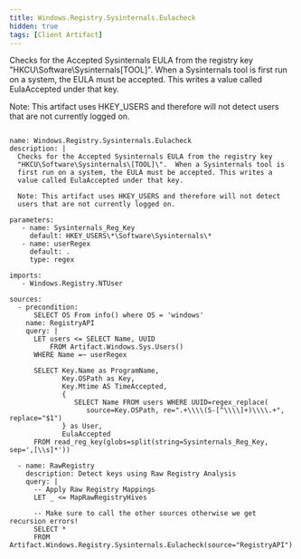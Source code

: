 ```yaml
---
title: Windows.Registry.Sysinternals.Eulacheck
hidden: true
tags: [Client Artifact]
---
```


Checks for the Accepted Sysinternals EULA from the registry key
"HKCU\Software\Sysinternals\[TOOL]\".  When a Sysinternals tool is
first run on a system, the EULA must be accepted. This writes a
value called EulaAccepted under that key.

Note: This artifact uses HKEY_USERS and therefore will not detect
users that are not currently logged on.


<pre><code class="language-yaml">
name: Windows.Registry.Sysinternals.Eulacheck
description: |
  Checks for the Accepted Sysinternals EULA from the registry key
  "HKCU\Software\Sysinternals\[TOOL]\".  When a Sysinternals tool is
  first run on a system, the EULA must be accepted. This writes a
  value called EulaAccepted under that key.

  Note: This artifact uses HKEY_USERS and therefore will not detect
  users that are not currently logged on.

parameters:
   - name: Sysinternals_Reg_Key
     default: HKEY_USERS\*\Software\Sysinternals\*
   - name: userRegex
     default: .
     type: regex

imports:
   - Windows.Registry.NTUser

sources:
  - precondition:
      SELECT OS From info() where OS = 'windows'
    name: RegistryAPI
    query: |
      LET users <= SELECT Name, UUID
          FROM Artifact.Windows.Sys.Users()
      WHERE Name =~ userRegex

      SELECT Key.Name as ProgramName,
             Key.OSPath as Key,
             Key.Mtime AS TimeAccepted,
             {
                SELECT Name FROM users WHERE UUID=regex_replace(
                   source=Key.OSPath, re=".+\\\\(S-[^\\\\]+)\\\\.+", replace="$1")
             } as User,
             EulaAccepted
      FROM read_reg_key(globs=split(string=Sysinternals_Reg_Key, sep=',[\\s]*'))

  - name: RawRegistry
    description: Detect keys using Raw Registry Analysis
    query: |
      -- Apply Raw Registry Mappings
      LET _ <= MapRawRegistryHives

      -- Make sure to call the other sources otherwise we get recursion errors!
      SELECT *
      FROM Artifact.Windows.Registry.Sysinternals.Eulacheck(source="RegistryAPI")

</code></pre>

